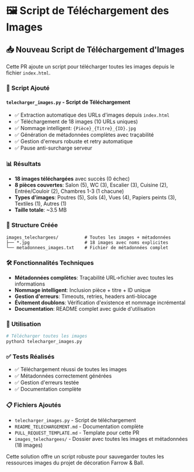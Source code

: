 # 🖼️ Script de Téléchargement des Images

## 📥 Nouveau Script de Téléchargement d'Images

Cette PR ajoute un script pour télécharger toutes les images depuis le fichier `index.html`.

### 🚀 Script Ajouté

#### `telecharger_images.py` - Script de Téléchargement
- ✅ Extraction automatique des URLs d'images depuis `index.html`
- ✅ Téléchargement de 18 images (10 URLs uniques) 
- ✅ Nommage intelligent: `{Pièce}_{Titre}_{ID}.jpg`
- ✅ Génération de métadonnées complètes avec traçabilité
- ✅ Gestion d'erreurs robuste et retry automatique
- ✅ Pause anti-surcharge serveur

### 📊 Résultats

- **18 images téléchargées** avec succès (0 échec)
- **8 pièces couvertes**: Salon (5), WC (3), Escalier (3), Cuisine (2), Entrée/Couloir (2), Chambres 1-3 (1 chacune)
- **Types d'images**: Poutres (5), Sols (4), Vues (4), Papiers peints (3), Textiles (1), Autres (1)
- **Taille totale**: ~3.5 MB

### 📁 Structure Créée

```
images_telechargees/          # Toutes les images + métadonnées
├── *.jpg                     # 18 images avec noms explicites
└── metadonnees_images.txt    # Fichier de métadonnées complet
```

### 🛠️ Fonctionnalités Techniques

- **Métadonnées complètes**: Traçabilité URL→fichier avec toutes les informations
- **Nommage intelligent**: Inclusion pièce + titre + ID unique 
- **Gestion d'erreurs**: Timeouts, retries, headers anti-blocage
- **Évitement doublons**: Vérification d'existence et nommage incrémental
- **Documentation**: README complet avec guide d'utilisation

### 🚀 Utilisation

```bash
# Télécharger toutes les images
python3 telecharger_images.py
```

### ✅ Tests Réalisés

- ✅ Téléchargement réussi de toutes les images
- ✅ Métadonnées correctement générées
- ✅ Gestion d'erreurs testée
- ✅ Documentation complète

### 📋 Fichiers Ajoutés

- `telecharger_images.py` - Script de téléchargement
- `README_TELECHARGEMENT.md` - Documentation complète
- `PULL_REQUEST_TEMPLATE.md` - Template pour cette PR
- `images_telechargees/` - Dossier avec toutes les images et métadonnées (18 images)

Cette solution offre un script robuste pour sauvegarder toutes les ressources images du projet de décoration Farrow & Ball.